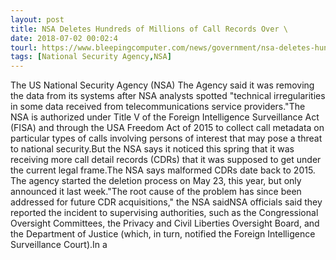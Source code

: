 ```yaml
---
layout: post
title: NSA Deletes Hundreds of Millions of Call Records Over \
date: 2018-07-02 00:02:4
tourl: https://www.bleepingcomputer.com/news/government/nsa-deletes-hundreds-of-millions-of-call-records-over-technical-irregularities/
tags: [National Security Agency,NSA]
---
```

The US National Security Agency (NSA) The Agency said it was removing the data from its systems after NSA analysts spotted "technical irregularities in some data received from telecommunications service providers."The NSA is authorized under Title V of the Foreign Intelligence Surveillance Act (FISA) and through the USA Freedom Act of 2015 to collect call metadata on particular types of calls involving persons of interest that may pose a threat to national security.But the NSA says it noticed this spring that it was receiving more call detail records (CDRs) that it was supposed to get under the current legal frame.The NSA says malformed CDRs date back to 2015. The agency started the deletion process on May 23, this year, but only announced it last week."The root cause of the problem has since been addressed for future CDR acquisitions," the NSA saidNSA officials said they reported the incident to supervising authorities, such as the Congressional Oversight Committees, the Privacy and Civil Liberties Oversight Board, and the Department of Justice (which, in turn, notified the Foreign Intelligence Surveillance Court).In a 